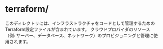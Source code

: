 # terraform/

このディレクトリには、インフラストラクチャをコードとして管理するためのTerraform設定ファイルが含まれています。
クラウドプロバイダのリソース（例: サーバー、データベース、ネットワーク）のプロビジョニングと管理に使用されます。
